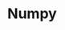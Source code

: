 ---
layout: toctree
title: Numpy
permalink: /blogs/coding/python/frameworks/ml-dl-ds/numpy/
parent: /blogs/coding/python/frameworks/ml-dl-ds/

previewchild: true
enumerategrandchild: true
previewgrandchild: true
---